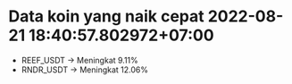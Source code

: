 # Data koin yang naik cepat 2022-08-21 18:40:57.802972+07:00

* REEF_USDT -> Meningkat 9.11%
* RNDR_USDT -> Meningkat 12.06%
